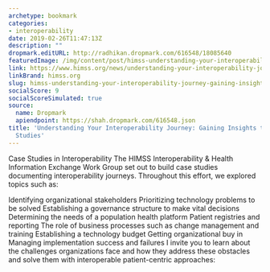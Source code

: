 ```yaml
---
archetype: bookmark
categories:
- interoperability
date: 2019-02-26T11:47:13Z
description: ""
dropmark.editURL: http://radhikan.dropmark.com/616548/18085640
featuredImage: /img/content/post/himss-understanding-your-interoperability-journey-gaining-insights-through-case-studies.jpg
link: https://www.himss.org/news/understanding-your-interoperability-journey-gaining-insights-through-case-studies
linkBrand: himss.org
slug: himss-understanding-your-interoperability-journey-gaining-insights-through-case-studies
socialScore: 9
socialScoreSimulated: true
source:
  name: Dropmark
  apiendpoint: https://shah.dropmark.com/616548.json
title: 'Understanding Your Interoperability Journey: Gaining Insights through Case
  Studies'
---
```

Case Studies in Interoperability
The HIMSS Interoperability & Health Information Exchange Work Group set out to build case studies documenting interoperability journeys. Throughout this effort, we explored topics such as:

Identifying organizational stakeholders
Prioritizing technology problems to be solved
Establishing a governance structure to make vital decisions
Determining the needs of a population health platform
Patient registries and reporting
The role of business processes such as change management and training
Establishing a technology budget
Getting organizational buy in
Managing implementation success and failures
I invite you to learn about the challenges organizations face and how they address these obstacles and solve them with interoperable patient-centric approaches:

